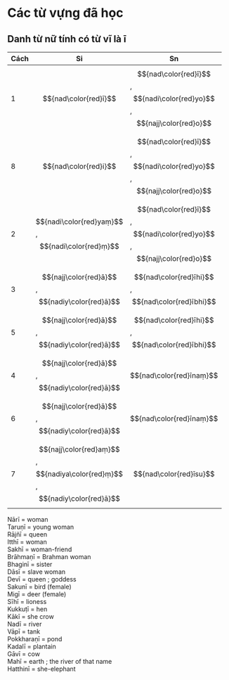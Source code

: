 # Các từ vựng đã học

## Danh từ nữ tính có từ vĩ là ī

| Cách | Si | Sn |
| ----- | ----- | ----- |
| 1 | $${nad\color{red}ī}$$ | $${nad\color{red}ī}$$, $${nadi\color{red}yo}$$, $${najj\color{red}o}$$ |
| 8 | $${nad\color{red}i}$$ | $${nad\color{red}ī}$$, $${nadi\color{red}yo}$$, $${najj\color{red}o}$$ |
| 2 | $${nadi\color{red}yaṃ}$$, $${nadi\color{red}ṃ}$$ | $${nad\color{red}ī}$$, $${nadi\color{red}yo}$$, $${najj\color{red}o}$$ |
| 3 | $${najj\color{red}ā}$$, $${nadiy\color{red}ā}$$ | $${nad\color{red}īhi}$$, $${nad\color{red}ībhi}$$ |
| 5 | $${najj\color{red}ā}$$, $${nadiy\color{red}ā}$$ | $${nad\color{red}īhi}$$, $${nad\color{red}ībhi}$$ |
| 4 | $${najj\color{red}ā}$$, $${nadiy\color{red}ā}$$ | $${nad\color{red}īnaṃ}$$ |
| 6 | $${najj\color{red}ā}$$, $${nadiy\color{red}ā}$$ | $${nad\color{red}īnaṃ}$$ |
| 7 | $${najj\color{red}aṃ}$$, $${nadiya\color{red}ṃ}$$, $${nadiy\color{red}ā}$$ | $${nad\color{red}īsu}$$ |


Nārī = woman  
Taruṇī = young woman  
Rājñī = queen  
Itthī = woman  
Sakhī = woman-friend  
Brāhmaṇī = Brahman woman  
Bhaginī = sister  
Dāsī = slave woman  
Devī = queen ; goddess  
Sakunī = bird (female)  
Migī = deer (female)  
Sīhī = lioness  
Kukkuṭī = hen  
Kākī = she crow  
Nadī = river  
Vāpī = tank  
Pokkharaṇī = pond  
Kadalī = plantain  
Gāvī = cow  
Mahī = earth ; the river of that name  
Hatthinī = she-elephant  
